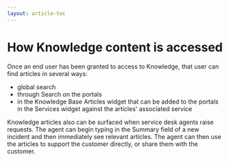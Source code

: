 ```yaml
---
layout: article-toc
---
```

# How Knowledge content is accessed
Once an end user has been granted to access to Knowledge, that user can find articles in several ways: 
* global search
* through Search on the portals
* in the Knowledge Base Articles widget that can be added to the portals
in the Services widget against the articles' associated service

Knowledge articles also can be surfaced when service desk agents raise requests. The agent can begin typing in the Summary field of a new incident and then immediately see relevant articles. The agent can then use the articles to support the customer directly, or share them with the customer.